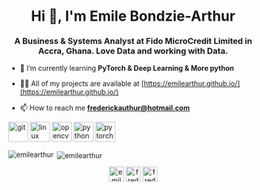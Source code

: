 <h1 align="center">Hi 👋, I'm Emile Bondzie-Arthur</h1>
<h3 align="center">A Business & Systems Analyst at Fido MicroCredit Limited in Accra, Ghana. Love Data and working with Data.</h3>

- 🌱 I’m currently learning **PyTorch & Deep Learning & More python**

- 👨‍💻 All of my projects are available at [https://emilearthur.github.io/](https://emilearthur.github.io/)

- 📫 How to reach me **frederickauthur@hotmail.com**

<p align="left"><img src="https://www.vectorlogo.zone/logos/git-scm/git-scm-icon.svg" alt="git" width="40" height="40"/> <img src="https://devicons.github.io/devicon/devicon.git/icons/linux/linux-original.svg" alt="linux" width="40" height="40"/> <img src="https://www.vectorlogo.zone/logos/opencv/opencv-icon.svg" alt="opencv" width="40" height="40"/> <img src="https://devicons.github.io/devicon/devicon.git/icons/python/python-original.svg" alt="python" width="40" height="40"/> <img src="https://www.vectorlogo.zone/logos/pytorch/pytorch-icon.svg" alt="pytorch" width="40" height="40"/></p><p><img align="left" src="https://github-readme-stats.vercel.app/api/top-langs/?username=emilearthur&layout=compact&hide=html" alt="emilearthur" /></p>

<p>&nbsp;<img align="center" src="https://github-readme-stats.vercel.app/api?username=emilearthur&show_icons=true" alt="emilearthur" /></p>

<p align="center">
<a href="https://twitter.com/emile0arthur" target="blank"><img align="center" src="https://cdn.jsdelivr.net/npm/simple-icons@3.0.1/icons/twitter.svg" alt="emile0arthur" height="30" width="30" /></a>
<a href="https://linkedin.com/in/frederickemile" target="blank"><img align="center" src="https://cdn.jsdelivr.net/npm/simple-icons@3.0.1/icons/linkedin.svg" alt="frederickemile" height="30" width="30" /></a>
<a href="https://kaggle.com/frederickemile" target="blank"><img align="center" src="https://cdn.jsdelivr.net/npm/simple-icons@3.0.1/icons/kaggle.svg" alt="frederickemile" height="30" width="30" /></a>
</p>

